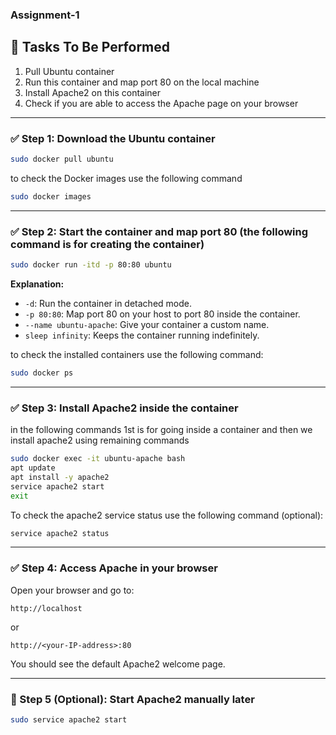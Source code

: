 ### Assignment-1
## 🧪 Tasks To Be Performed

1. Pull Ubuntu container  
2. Run this container and map port 80 on the local machine  
3. Install Apache2 on this container  
4. Check if you are able to access the Apache page on your browser  

---

### ✅ Step 1: Download the Ubuntu container

```bash
sudo docker pull ubuntu
```
to check the Docker images use the following command

```bash
sudo docker images
```
---

### ✅ Step 2: Start the container and map port 80 (the following command is for creating the container)

```bash
sudo docker run -itd -p 80:80 ubuntu
```

**Explanation:**
- `-d`: Run the container in detached mode.
- `-p 80:80`: Map port 80 on your host to port 80 inside the container.
- `--name ubuntu-apache`: Give your container a custom name.
- `sleep infinity`: Keeps the container running indefinitely.

to check the installed containers use the following command:

```bash
sudo docker ps
```
---

### ✅ Step 3: Install Apache2 inside the container

in the following commands 1st is for going inside a container and then we install apache2 using remaining commands

```bash
sudo docker exec -it ubuntu-apache bash
apt update
apt install -y apache2
service apache2 start
exit
```
To check the apache2 service status use the following command (optional):

```bash
service apache2 status
```

---

### ✅ Step 4: Access Apache in your browser

Open your browser and go to:

```
http://localhost
```

or

```
http://<your-IP-address>:80
```

You should see the default Apache2 welcome page.

---

### 🔁 Step 5 (Optional): Start Apache2 manually later

```bash
sudo service apache2 start
```
